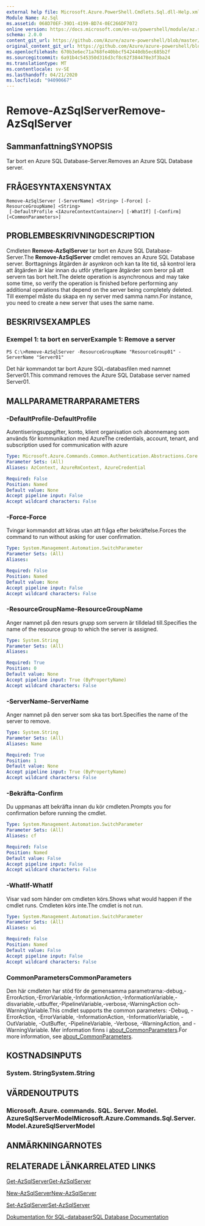 ```yaml
---
external help file: Microsoft.Azure.PowerShell.Cmdlets.Sql.dll-Help.xml
Module Name: Az.Sql
ms.assetid: 068D70EF-39D1-4199-BD74-0EC266DF7072
online version: https://docs.microsoft.com/en-us/powershell/module/az.sql/remove-azsqlserver
schema: 2.0.0
content_git_url: https://github.com/Azure/azure-powershell/blob/master/src/Sql/Sql/help/Remove-AzSqlServer.md
original_content_git_url: https://github.com/Azure/azure-powershell/blob/master/src/Sql/Sql/help/Remove-AzSqlServer.md
ms.openlocfilehash: 670b3e6ec71a768fe40bbcf542440db5ec685b2f
ms.sourcegitcommit: 6a91b4c545350d316d3cf8c62f384478e3f3ba24
ms.translationtype: MT
ms.contentlocale: sv-SE
ms.lasthandoff: 04/21/2020
ms.locfileid: "94090667"
---
```

# <span data-ttu-id="59c80-101">Remove-AzSqlServer</span><span class="sxs-lookup"><span data-stu-id="59c80-101">Remove-AzSqlServer</span></span>

## <span data-ttu-id="59c80-102">Sammanfattning</span><span class="sxs-lookup"><span data-stu-id="59c80-102">SYNOPSIS</span></span>
<span data-ttu-id="59c80-103">Tar bort en Azure SQL Database-Server.</span><span class="sxs-lookup"><span data-stu-id="59c80-103">Removes an Azure SQL Database server.</span></span>

## <span data-ttu-id="59c80-104">FRÅGESYNTAXEN</span><span class="sxs-lookup"><span data-stu-id="59c80-104">SYNTAX</span></span>

```
Remove-AzSqlServer [-ServerName] <String> [-Force] [-ResourceGroupName] <String>
 [-DefaultProfile <IAzureContextContainer>] [-WhatIf] [-Confirm] [<CommonParameters>]
```

## <span data-ttu-id="59c80-105">PROBLEMBESKRIVNING</span><span class="sxs-lookup"><span data-stu-id="59c80-105">DESCRIPTION</span></span>
<span data-ttu-id="59c80-106">Cmdleten **Remove-AzSqlServer** tar bort en Azure SQL Database-Server.</span><span class="sxs-lookup"><span data-stu-id="59c80-106">The **Remove-AzSqlServer** cmdlet removes an Azure SQL Database server.</span></span>
<span data-ttu-id="59c80-107">Borttagnings åtgärden är asynkron och kan ta lite tid, så kontrol lera att åtgärden är klar innan du utför ytterligare åtgärder som beror på att servern tas bort helt.</span><span class="sxs-lookup"><span data-stu-id="59c80-107">The delete operation is asynchronous and may take some time, so verify the operation is finished before performing any additional operations that depend on the server being completely deleted.</span></span>
<span data-ttu-id="59c80-108">Till exempel måste du skapa en ny server med samma namn.</span><span class="sxs-lookup"><span data-stu-id="59c80-108">For instance, you need to create a new server that uses the same name.</span></span>

## <span data-ttu-id="59c80-109">BESKRIVS</span><span class="sxs-lookup"><span data-stu-id="59c80-109">EXAMPLES</span></span>

### <span data-ttu-id="59c80-110">Exempel 1: ta bort en server</span><span class="sxs-lookup"><span data-stu-id="59c80-110">Example 1: Remove a server</span></span>
```
PS C:\>Remove-AzSqlServer -ResourceGroupName "ResourceGroup01" -ServerName "Server01"
```

<span data-ttu-id="59c80-111">Det här kommandot tar bort Azure SQL-databasfilen med namnet Server01.</span><span class="sxs-lookup"><span data-stu-id="59c80-111">This command removes the Azure SQL Database server named Server01.</span></span>

## <span data-ttu-id="59c80-112">MALLPARAMETRAR</span><span class="sxs-lookup"><span data-stu-id="59c80-112">PARAMETERS</span></span>

### <span data-ttu-id="59c80-113">-DefaultProfile</span><span class="sxs-lookup"><span data-stu-id="59c80-113">-DefaultProfile</span></span>
<span data-ttu-id="59c80-114">Autentiseringsuppgifter, konto, klient organisation och abonnemang som används för kommunikation med Azure</span><span class="sxs-lookup"><span data-stu-id="59c80-114">The credentials, account, tenant, and subscription used for communication with azure</span></span>

```yaml
Type: Microsoft.Azure.Commands.Common.Authentication.Abstractions.Core.IAzureContextContainer
Parameter Sets: (All)
Aliases: AzContext, AzureRmContext, AzureCredential

Required: False
Position: Named
Default value: None
Accept pipeline input: False
Accept wildcard characters: False
```

### <span data-ttu-id="59c80-115">-Force</span><span class="sxs-lookup"><span data-stu-id="59c80-115">-Force</span></span>
<span data-ttu-id="59c80-116">Tvingar kommandot att köras utan att fråga efter bekräftelse.</span><span class="sxs-lookup"><span data-stu-id="59c80-116">Forces the command to run without asking for user confirmation.</span></span>

```yaml
Type: System.Management.Automation.SwitchParameter
Parameter Sets: (All)
Aliases:

Required: False
Position: Named
Default value: None
Accept pipeline input: False
Accept wildcard characters: False
```

### <span data-ttu-id="59c80-117">-ResourceGroupName</span><span class="sxs-lookup"><span data-stu-id="59c80-117">-ResourceGroupName</span></span>
<span data-ttu-id="59c80-118">Anger namnet på den resurs grupp som servern är tilldelad till.</span><span class="sxs-lookup"><span data-stu-id="59c80-118">Specifies the name of the resource group to which the server is assigned.</span></span>

```yaml
Type: System.String
Parameter Sets: (All)
Aliases:

Required: True
Position: 0
Default value: None
Accept pipeline input: True (ByPropertyName)
Accept wildcard characters: False
```

### <span data-ttu-id="59c80-119">-ServerName</span><span class="sxs-lookup"><span data-stu-id="59c80-119">-ServerName</span></span>
<span data-ttu-id="59c80-120">Anger namnet på den server som ska tas bort.</span><span class="sxs-lookup"><span data-stu-id="59c80-120">Specifies the name of the server to remove.</span></span>

```yaml
Type: System.String
Parameter Sets: (All)
Aliases: Name

Required: True
Position: 1
Default value: None
Accept pipeline input: True (ByPropertyName)
Accept wildcard characters: False
```

### <span data-ttu-id="59c80-121">-Bekräfta</span><span class="sxs-lookup"><span data-stu-id="59c80-121">-Confirm</span></span>
<span data-ttu-id="59c80-122">Du uppmanas att bekräfta innan du kör cmdleten.</span><span class="sxs-lookup"><span data-stu-id="59c80-122">Prompts you for confirmation before running the cmdlet.</span></span>

```yaml
Type: System.Management.Automation.SwitchParameter
Parameter Sets: (All)
Aliases: cf

Required: False
Position: Named
Default value: False
Accept pipeline input: False
Accept wildcard characters: False
```

### <span data-ttu-id="59c80-123">-WhatIf</span><span class="sxs-lookup"><span data-stu-id="59c80-123">-WhatIf</span></span>
<span data-ttu-id="59c80-124">Visar vad som händer om cmdleten körs.</span><span class="sxs-lookup"><span data-stu-id="59c80-124">Shows what would happen if the cmdlet runs.</span></span>
<span data-ttu-id="59c80-125">Cmdleten körs inte.</span><span class="sxs-lookup"><span data-stu-id="59c80-125">The cmdlet is not run.</span></span>

```yaml
Type: System.Management.Automation.SwitchParameter
Parameter Sets: (All)
Aliases: wi

Required: False
Position: Named
Default value: False
Accept pipeline input: False
Accept wildcard characters: False
```

### <span data-ttu-id="59c80-126">CommonParameters</span><span class="sxs-lookup"><span data-stu-id="59c80-126">CommonParameters</span></span>
<span data-ttu-id="59c80-127">Den här cmdleten har stöd för de gemensamma parametrarna:-debug,-ErrorAction,-ErrorVariable,-InformationAction,-InformationVariable,-disvariable,-utbuffer,-PipelineVariable,-verbose,-WarningAction och-WarningVariable.</span><span class="sxs-lookup"><span data-stu-id="59c80-127">This cmdlet supports the common parameters: -Debug, -ErrorAction, -ErrorVariable, -InformationAction, -InformationVariable, -OutVariable, -OutBuffer, -PipelineVariable, -Verbose, -WarningAction, and -WarningVariable.</span></span> <span data-ttu-id="59c80-128">Mer information finns i [about_CommonParameters](http://go.microsoft.com/fwlink/?LinkID=113216).</span><span class="sxs-lookup"><span data-stu-id="59c80-128">For more information, see [about_CommonParameters](http://go.microsoft.com/fwlink/?LinkID=113216).</span></span>

## <span data-ttu-id="59c80-129">KOSTNADS</span><span class="sxs-lookup"><span data-stu-id="59c80-129">INPUTS</span></span>

### <span data-ttu-id="59c80-130">System. String</span><span class="sxs-lookup"><span data-stu-id="59c80-130">System.String</span></span>

## <span data-ttu-id="59c80-131">VÄRDEN</span><span class="sxs-lookup"><span data-stu-id="59c80-131">OUTPUTS</span></span>

### <span data-ttu-id="59c80-132">Microsoft. Azure. commands. SQL. Server. Model. AzureSqlServerModel</span><span class="sxs-lookup"><span data-stu-id="59c80-132">Microsoft.Azure.Commands.Sql.Server.Model.AzureSqlServerModel</span></span>

## <span data-ttu-id="59c80-133">ANMÄRKNINGAR</span><span class="sxs-lookup"><span data-stu-id="59c80-133">NOTES</span></span>

## <span data-ttu-id="59c80-134">RELATERADE LÄNKAR</span><span class="sxs-lookup"><span data-stu-id="59c80-134">RELATED LINKS</span></span>

[<span data-ttu-id="59c80-135">Get-AzSqlServer</span><span class="sxs-lookup"><span data-stu-id="59c80-135">Get-AzSqlServer</span></span>](./Get-AzSqlServer.md)

[<span data-ttu-id="59c80-136">New-AzSqlServer</span><span class="sxs-lookup"><span data-stu-id="59c80-136">New-AzSqlServer</span></span>](./New-AzSqlServer.md)

[<span data-ttu-id="59c80-137">Set-AzSqlServer</span><span class="sxs-lookup"><span data-stu-id="59c80-137">Set-AzSqlServer</span></span>](./Set-AzSqlServer.md)

[<span data-ttu-id="59c80-138">Dokumentation för SQL-databaser</span><span class="sxs-lookup"><span data-stu-id="59c80-138">SQL Database Documentation</span></span>](https://docs.microsoft.com/azure/sql-database/)


